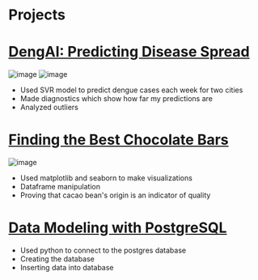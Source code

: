 # Projects

# [DengAI: Predicting Disease Spread](https://github.com/Bane00000/Portfolio/tree/main/predicting%20disease%20spread)
![image](https://user-images.githubusercontent.com/102976455/203093351-58d42cfb-b128-46fb-8825-972f67d67ff6.png)
![image](https://user-images.githubusercontent.com/102976455/203093940-ebb2378c-bee6-4ab6-92b1-df96ea1b61ad.png)

* Used SVR model to predict dengue cases each week for two cities
* Made diagnostics which show how far my predictions are
* Analyzed outliers

# [Finding the Best Chocolate Bars](https://github.com/Bane00000/Portfolio/tree/main/finding%20the%20best%20chocolate%20bars)
![image](https://user-images.githubusercontent.com/102976455/217015503-5268bbf5-b51b-4b4e-9152-0632ab0c637a.png)

* Used matplotlib and seaborn to make visualizations
* Dataframe manipulation
* Proving that cacao bean's origin is an indicator of quality

# [Data Modeling with PostgreSQL](https://github.com/Bane00000/Portfolio/tree/main/data%20modeling%20with%20postgres)

* Used python to connect to the postgres database
* Creating the database
* Inserting data into database
